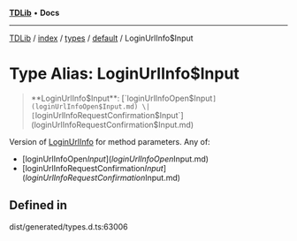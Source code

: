 [**TDLib**](../../../../../../README.md) • **Docs**

***

[TDLib](../../../../../../modules.md) / [index](../../../../../README.md) / [types](../../../README.md) / [default](../README.md) / LoginUrlInfo$Input

# Type Alias: LoginUrlInfo$Input

> **LoginUrlInfo$Input**: [`loginUrlInfoOpen$Input`](loginUrlInfoOpen$Input.md) \| [`loginUrlInfoRequestConfirmation$Input`](loginUrlInfoRequestConfirmation$Input.md)

Version of [LoginUrlInfo](LoginUrlInfo.md) for method parameters.
Any of:
- [loginUrlInfoOpen$Input](loginUrlInfoOpen$Input.md)
- [loginUrlInfoRequestConfirmation$Input](loginUrlInfoRequestConfirmation$Input.md)

## Defined in

dist/generated/types.d.ts:63006
